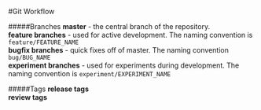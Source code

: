 #Git Workflow

#####Branches
**master** - the central branch of the repository.  
**feature branches** - used for active development. The naming convention is ``feature/FEATURE_NAME``  
**bugfix branches** - quick fixes off of master. The naming convention ``bug/BUG_NAME``  
**experiment branches** - used for experiments during development. The naming convention is ``experiment/EXPERIMENT_NAME``

#####Tags
**release tags**  
**review tags**
